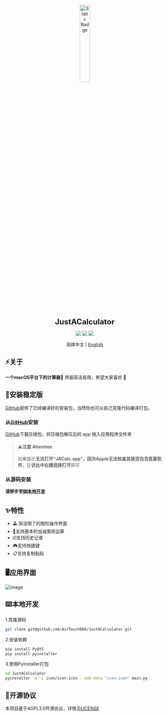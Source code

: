 <p align="center">
  <img src="https://airpicture.pages.dev/file/f3830462cf36972feb846.png" alt="Static Badge" width="25%;" />
</p>
<p align="center">
  <b style="font-size: 24px;">JustACalculator</b>
</p>													             

<p align="center">
  <img src="https://img.shields.io/badge/language-Python-light" />
  <img src="https://img.shields.io/badge/IDE-Pycharm-light" />
  <img src="https://img.shields.io/badge/licence-AGPL3.0-orange" />
</p>

<p align="center">
  简体中文 | <a href="https://github.com/AirTouch666/JustACalculator/blob/main/README-EN.md">English</a>
</p>

## ⚡️关于

**一个macOS平台下的计算器🎉** 界面简洁易用，希望大家喜欢 👻
## 💽安装稳定版
[GitHub](https://github.com/AirTouch666/JustACalculator/releases)提供了已经编译好的安装包，当然你也可以自己克隆代码编译打包。

### 从[GitHub](https://github.com/AirTouch666/JustACalculator/releases)安装
[GitHub](https://github.com/AirTouch666/JustACalculator/releases)下载压缩包，将压缩包解压后的 app 拖入应用程序文件夹
>#### ⚠️注意 Attention
>如果提示**无法打开“JACalc.app”，因为Apple无法检查其是否包含恶意软件**，在**访达中右键选择打开**即可
### 从源码安装
**请移步至[⌨️本地开发](#⌨️-本地开发)**

## ✨特性
- 🕹 简洁明了的图形操作界面
- 🦄支持基本的加减乘除运算
- ☑️支持历史记录
- 🎮支持快捷键
- 📋支持复制粘贴
## 🖥应用界面
![image](https://touchware.us.kg/%E6%9C%BA%E5%9C%BA%E6%8E%A8%E8%8D%90-%E9%AD%94%E6%88%92%E6%9C%BA%E5%9C%BA/justac.png)

## ⌨️本地开发
1.克隆源码
```bash
git clone git@github.com:AirTouch666/JustACalculator.git
```
2.安装依赖
```bash
pip install PyQt5
pip install pyinstaller
```
3.使用PyInstaller打包
```bash
cd JustACalculator
pyinstaller -w -i icon/icon.icns --add-data "icon:icon" main.py
```
## 📜开源协议
本项目基于AGPL3.0开源协议，详情见[LICENSE](https://github.com/AirTouch666/JustACalculator/blob/main/LICENSE)